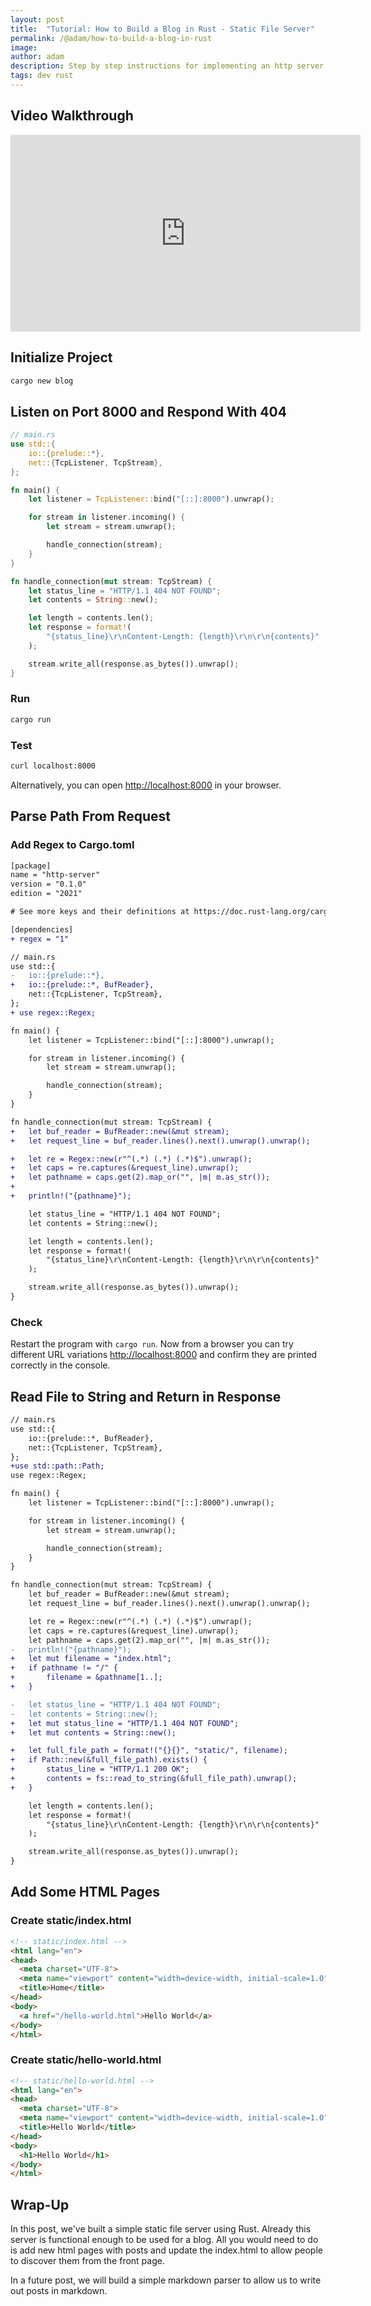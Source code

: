 ```yaml
---
layout: post
title:  "Tutorial: How to Build a Blog in Rust - Static File Server"
permalink: /@adam/how-to-build-a-blog-in-rust
image: 
author: adam
description: Step by step instructions for implementing an http server in rust that serves up static files
tags: dev rust
---
```


## Video Walkthrough

<iframe width="560" height="315" src="https://www.youtube.com/embed/9uAy8skUVsc" title="YouTube video player" frameborder="0" allow="accelerometer; autoplay; clipboard-write; encrypted-media; gyroscope; picture-in-picture; web-share" allowfullscreen></iframe>

## Initialize Project

```bash
cargo new blog
```

## Listen on Port 8000 and Respond With 404

```rust
// main.rs
use std::{
    io::{prelude::*},
    net::{TcpListener, TcpStream},
};

fn main() {
    let listener = TcpListener::bind("[::]:8000").unwrap();

    for stream in listener.incoming() {
        let stream = stream.unwrap();

        handle_connection(stream);
    }
}

fn handle_connection(mut stream: TcpStream) {
    let status_line = "HTTP/1.1 404 NOT FOUND";
    let contents = String::new();

    let length = contents.len();
    let response = format!(
        "{status_line}\r\nContent-Length: {length}\r\n\r\n{contents}"
    );

    stream.write_all(response.as_bytes()).unwrap();
}
```

### Run

```bash
cargo run
```

### Test

```bash
curl localhost:8000
```

Alternatively, you can open [http://localhost:8000](http://localhost:8000) in your browser.

## Parse Path From Request

### Add Regex to Cargo.toml

```diff
[package]
name = "http-server"
version = "0.1.0"
edition = "2021"

# See more keys and their definitions at https://doc.rust-lang.org/cargo/reference/manifest.html

[dependencies]
+ regex = "1"
```

```diff
// main.rs
use std::{
-   io::{prelude::*},
+   io::{prelude::*, BufReader},
    net::{TcpListener, TcpStream},
};
+ use regex::Regex;

fn main() {
    let listener = TcpListener::bind("[::]:8000").unwrap();

    for stream in listener.incoming() {
        let stream = stream.unwrap();

        handle_connection(stream);
    }
}

fn handle_connection(mut stream: TcpStream) {
+   let buf_reader = BufReader::new(&mut stream);
+   let request_line = buf_reader.lines().next().unwrap().unwrap();

+   let re = Regex::new(r"^(.*) (.*) (.*)$").unwrap();
+   let caps = re.captures(&request_line).unwrap();
+   let pathname = caps.get(2).map_or("", |m| m.as_str());
+
+   println!("{pathname}");

    let status_line = "HTTP/1.1 404 NOT FOUND";
    let contents = String::new();

    let length = contents.len();
    let response = format!(
        "{status_line}\r\nContent-Length: {length}\r\n\r\n{contents}"
    );

    stream.write_all(response.as_bytes()).unwrap();
}
```

### Check

Restart the program with `cargo run`. Now from a browser you can try different URL variations [http://localhost:8000](http://localhost:8000) and confirm they are printed correctly in the console.

## Read File to String and Return in Response

```diff
// main.rs
use std::{
    io::{prelude::*, BufReader},
    net::{TcpListener, TcpStream},
};
+use std::path::Path;
use regex::Regex;

fn main() {
    let listener = TcpListener::bind("[::]:8000").unwrap();

    for stream in listener.incoming() {
        let stream = stream.unwrap();

        handle_connection(stream);
    }
}

fn handle_connection(mut stream: TcpStream) {
    let buf_reader = BufReader::new(&mut stream);
    let request_line = buf_reader.lines().next().unwrap().unwrap();

    let re = Regex::new(r"^(.*) (.*) (.*)$").unwrap();
    let caps = re.captures(&request_line).unwrap();
    let pathname = caps.get(2).map_or("", |m| m.as_str());
-   println!("{pathname}");
+   let mut filename = "index.html";
+   if pathname != "/" {
+       filename = &pathname[1..];
+   }

-   let status_line = "HTTP/1.1 404 NOT FOUND";
-   let contents = String::new();
+   let mut status_line = "HTTP/1.1 404 NOT FOUND";
+   let mut contents = String::new();

+   let full_file_path = format!("{}{}", "static/", filename);
+   if Path::new(&full_file_path).exists() {
+       status_line = "HTTP/1.1 200 OK";
+       contents = fs::read_to_string(&full_file_path).unwrap();
+   }

    let length = contents.len();
    let response = format!(
        "{status_line}\r\nContent-Length: {length}\r\n\r\n{contents}"
    );

    stream.write_all(response.as_bytes()).unwrap();
}
```

## Add Some HTML Pages

### Create static/index.html

```html
<!-- static/index.html -->
<html lang="en">
<head>
  <meta charset="UTF-8">
  <meta name="viewport" content="width=device-width, initial-scale=1.0">
  <title>Home</title>
</head>
<body>
  <a href="/hello-world.html">Hello World</a>
</body>
</html>
```

### Create static/hello-world.html

```html
<!-- static/hello-world.html -->
<html lang="en">
<head>
  <meta charset="UTF-8">
  <meta name="viewport" content="width=device-width, initial-scale=1.0">
  <title>Hello World</title>
</head>
<body>
  <h1>Hello World</h1>
</body>
</html>
```

## Wrap-Up

In this post, we've built a simple static file server using Rust.  Already this server is functional enough to be used for a blog.  All you would need to do is add new html pages with posts and update the index.html to allow people to discover them from the front page.

In a future post, we will build a simple markdown parser to allow us to write out posts in markdown.